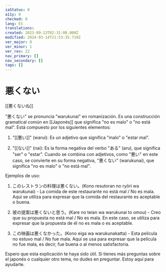 ```yaml
---
iaStatus: 0
a11y: 0
checked: 0
lang: ES
translations: 
created: 2023-09-13T02:31:08.000Z
modified: 2024-03-14T21:53:35.719Z
ver_major: 0
ver_minor: 1
ver_rev: 22
nav_primary: []
nav_secondary: []
tags: []
---
```

# 悪くない
[[悪くないね]]

"悪くない" se pronuncia "warukunai" en romanización. Es una construcción gramatical común en [[Japonés]] que significa "no es malo" o "no está mal". Está compuesto por los siguientes elementos:

1. "[[悪い]]" (warui): Es un adjetivo que significa "malo" o "estar mal".
    
2. "[[ない]]" (nai): Es la forma negativa del verbo "ある" (aru), que significa "ser" o "estar". Cuando se combina con adjetivos, como "悪い" en este caso, se convierte en su forma negativa, "悪くない" (warukunai), que significa "no es malo" o "no está mal".
    

Ejemplos de uso:

1. このレストランの料理は悪くない。(Kono resutoran no ryōri wa warukunai) - La comida de este restaurante no está mal / No es mala. Aquí se utiliza para expresar que la comida del restaurante es aceptable o buena.
    
2. 彼の提案は悪くないと思う。(Kare no teian wa warukunai to omou) - Creo que su propuesta no está mal / No es mala. En este caso, se utiliza para expresar que la propuesta de él no es mala o es aceptable.
    
3. この映画は悪くなかった。(Kono eiga wa warukunakatta) - Esta película no estuvo mal / No fue mala. Aquí se usa para expresar que la película no fue mala, es decir, fue buena o al menos satisfactoria.
    

Espero que esta explicación te haya sido útil. Si tienes más preguntas sobre el japonés o cualquier otro tema, no dudes en preguntar. Estoy aquí para ayudarte.